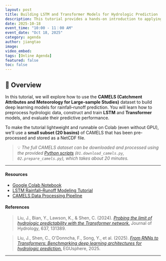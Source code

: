 ```yaml
---
layout: post
title: Building LSTM and Transformer Models for Hydrologic Prediction
description: This tutorial provides a hands-on introduction to applying deep learning models—LSTM and Transformer—to hydrologic prediction using the CAMELS dataset. Participants will learn how to preprocess data, construct and train models, and evaluate their performance on rainfall–runoff tasks. No prior hydrology experience is required—just curiosity about deep learning for Earth science.
date: 2025-10-18
event_time: "10:00 - 11：00 AM"        
event_date: "Oct 18, 2025"
category: agenda
author: jiangtao
image:
video_embed:
tags: [Online Agenda]
featured: false
toc: false
---
```

## 📘 Overview

In this tutorial, we will explore how to use the **CAMELS (Catchment Attributes and Meteorology for Large-sample Studies)** dataset to build deep learning models for rainfall–runoff prediction.
You will learn how to preprocess hydrologic data, construct and train **LSTM** and **Transformer** models, and evaluate their predictive performance.

To make the tutorial lightweight and runnable on Colab (even without GPU),
we’ll use a **small subset (20 basins)** of CAMELS that has been pre-processed and stored as a NetCDF file.

> 💡 *The full CAMELS dataset can be downloaded and processed using the provided [Python scripts](https://zenodo.org/records/17087240)
> (`01.download_camels.py`, `02.prepare_camels.py`), which takes about 20 minutes.*

---

#### **Resources**
- [Google Colab Notebook](https://drive.google.com/file/d/1KVdT3tZ_Dn7hKa226MU8mOuNKWS1e8L8/view?usp=sharing)
- [LSTM Rainfall–Runoff Modeling Tutorial](https://zenodo.org/records/17216705)  
- [CAMELS Data Processing Pipeline](https://zenodo.org/records/17087240)

#### References  
> Liu, J., Bian, Y., Lawson, K., & Shen, C. (2024). [*Probing the limit of hydrologic predictability with the Transformer network.*](https://doi.org/10.1016/j.jhydrol.2024.131389) Journal of Hydrology, 637, 131389.

> Liu, J., Shen, C., O'Donncha, F., Song, Y., et al. (2025). [*From RNNs to Transformers: Benchmarking deep learning architectures for hydrologic prediction.*](https://doi.org/10.5194/egusphere-2025-1706) EGUsphere, 2025.

---
